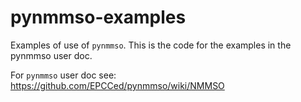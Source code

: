 # pynmmso-examples

Examples of use of `pynmmso`.  This is the code for the examples in the pynmmso user doc.  

For `pynmmso` user doc see: https://github.com/EPCCed/pynmmso/wiki/NMMSO
